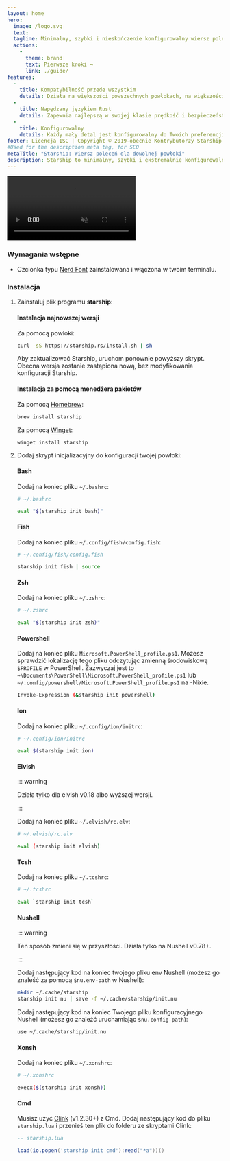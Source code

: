 ```yaml
---
layout: home
hero:
  image: /logo.svg
  text:
  tagline: Minimalny, szybki i nieskończenie konfigurowalny wiersz poleceń dla dowolnej powłoki!
  actions:
    - 
      theme: brand
      text: Pierwsze kroki →
      link: ./guide/
features:
  - 
    title: Kompatybilność przede wszystkim
    details: Działa na większości powszechnych powłokach, na większości najpopularniejszych systemach. Używaj go wszędzie!
  - 
    title: Napędzany językiem Rust
    details: Zapewnia najlepszą w swojej klasie prędkość i bezpieczeństwo języka Rust, w celu zapewnienia jak najszybszej i niezawodnej odpowiedzi.
  - 
    title: Konfigurowalny
    details: Każdy mały detal jest konfigurowalny do Twoich preferencji, aby wiersz poleceń był tak minimalny lub tak bogaty w funkcje, jak tylko zechcesz.
footer: Licencja ISC | Copyright © 2019-obecnie Kontrybutorzy Starship
#Used for the description meta tag, for SEO
metaTitle: "Starship: Wiersz poleceń dla dowolnej powłoki"
description: Starship to minimalny, szybki i ekstremalnie konfigurowalny wiersz poleceń dla każdej powłoki! Pokazuje informacje których potrzebujesz, pozostając elegancki i minimalny. Szybka instalacja dostępna dla powłok Bash, Fish, ZSH, Ion, Tcsh, Elvish, Nu, Xonsh, Cmd i PowerShell.
---
```


<video class="demo-video" muted autoplay loop playsinline>
  <source src="/demo.webm" type="video/webm">
  <source src="/demo.mp4" type="video/mp4">
</video>

### Wymagania wstępne

- Czcionka typu [Nerd Font](https://www.nerdfonts.com/) zainstalowana i włączona w twoim terminalu.

### Instalacja

1. Zainstaluj plik programu **starship**:


   #### Instalacja najnowszej wersji

   Za pomocą powłoki:

   ```sh
   curl -sS https://starship.rs/install.sh | sh
   ```

   Aby zaktualizować Starship, uruchom ponownie powyższy skrypt. Obecna wersja zostanie zastąpiona nową, bez modyfikowania konfiguracji Starship.


   #### Instalacja za pomocą menedżera pakietów

   Za pomocą [Homebrew](https://brew.sh/):

   ```sh
   brew install starship
   ```

   Za pomocą [Winget](https://github.com/microsoft/winget-cli):

   ```powershell
   winget install starship
   ```

1. Dodaj skrypt inicjalizacyjny do konfiguracji twojej powłoki:


   #### Bash

   Dodaj na koniec pliku `~/.bashrc`:

   ```sh
   # ~/.bashrc

   eval "$(starship init bash)"
   ```


   #### Fish

   Dodaj na koniec pliku `~/.config/fish/config.fish`:

   ```sh
   # ~/.config/fish/config.fish

   starship init fish | source
   ```


   #### Zsh

   Dodaj na koniec pliku `~/.zshrc`:

   ```sh
   # ~/.zshrc

   eval "$(starship init zsh)"
   ```


   #### Powershell

   Dodaj na koniec pliku `Microsoft.PowerShell_profile.ps1`. Możesz sprawdzić lokalizację tego pliku odczytując zmienną środowiskową `$PROFILE` w PowerShell. Zazwyczaj jest to `~\Documents\PowerShell\Microsoft.PowerShell_profile.ps1` lub `~/.config/powershell/Microsoft.PowerShell_profile.ps1` na -Nixie.

   ```sh
   Invoke-Expression (&starship init powershell)
   ```


   #### Ion

   Dodaj na koniec pliku `~/.config/ion/initrc`:

   ```sh
   # ~/.config/ion/initrc

   eval $(starship init ion)
   ```


   #### Elvish

   ::: warning

   Działa tylko dla elvish v0.18 albo wyższej wersji.

   :::

   Dodaj na koniec pliku `~/.elvish/rc.elv`:

   ```sh
   # ~/.elvish/rc.elv

   eval (starship init elvish)
   ```


   #### Tcsh

   Dodaj na koniec pliku `~/.tcshrc`:

   ```sh
   # ~/.tcshrc

   eval `starship init tcsh`
   ```


   #### Nushell

   ::: warning

   Ten sposób zmieni się w przyszłości. Działa tylko na Nushell v0.78+.

   :::

   Dodaj następujący kod na koniec twojego pliku env Nushell (możesz go znaleść za pomocą `$nu.env-path` w Nushell):

   ```sh
   mkdir ~/.cache/starship
   starship init nu | save -f ~/.cache/starship/init.nu
   ```

   Dodaj następujący kod na koniec Twojego pliku konfiguracyjnego Nushell (możesz go znaleźć uruchamiając `$nu.config-path`):

   ```sh
   use ~/.cache/starship/init.nu
   ```


   #### Xonsh

   Dodaj na koniec pliku `~/.xonshrc`:

   ```sh
   # ~/.xonshrc

   execx($(starship init xonsh))
   ```


   #### Cmd

   Musisz użyć [Clink](https://chrisant996.github.io/clink/clink.html) (v1.2.30+) z Cmd. Dodaj następujący kod do pliku `starship.lua` i przenieś ten plik do folderu ze skryptami Clink:

   ```lua
   -- starship.lua

   load(io.popen('starship init cmd'):read("*a"))()
   ```

